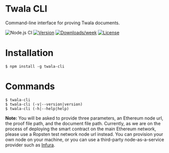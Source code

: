 # Twala CLI

Command-line interface for proving Twala documents.

![Node.js CI](https://github.com/twala-io/twala-cli/workflows/Node.js%20CI/badge.svg)
[![Version](https://img.shields.io/npm/v/twala-cli.svg)](https://npmjs.org/package/twala-cli)
[![Downloads/week](https://img.shields.io/npm/dw/twala-cli.svg)](https://npmjs.org/package/twala-cli)
[![License](https://img.shields.io/npm/l/twala-cli.svg)](https://github.com/twala-io/twala-cli/blob/master/package.json)

# Installation

```sh-session
$ npm install -g twala-cli
```

# Commands

```sh-session
$ twala-cli
$ twala-cli (-v|--version|version)
$ twala-cli (-h|--help|help)
```

**Note:**  You will be asked to provide three parameters, an Ethereum node url, the proof file path, and the document file path. Currently, as we are on the process of deploying the smart contract on the main Ethereum network, please use a Ropsten test network node url instead. You can provision your own node on your machine, or you can use a third-party node-as-a-service provider such as [Infura](https://infura.io/).

